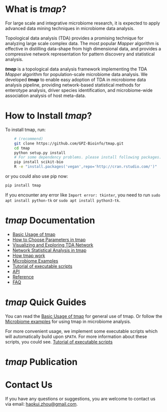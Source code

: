 # What is *tmap*?

For large scale and integrative microbiome research, it is expected to apply advanced data mining techniques in microbiome data analysis.

Topological data analysis (TDA) provides a promising technique for analyzing large scale complex data. The most popular *Mapper* algorithm is effective in distilling data-shape from high dimensional data, and provides a compressive network representation for pattern discovery and statistical analysis.

***tmap*** is a topological data analysis framework implementing the TDA *Mapper* algorithm for population-scale microbiome data analysis. We developed ***tmap*** to enable easy adoption of TDA in microbiome data analysis pipeline, providing network-based statistical methods for enterotype analysis, driver species identification, and microbiome-wide association analysis of host meta-data.

# How to Install *tmap*?

To install tmap, run:
```bash
    # (recommend)
    git clone https://github.com/GPZ-Bioinfo/tmap.git
    cd tmap
    python setup.py install
    # For some dependency problems. please install following packages.
    pip install scikit-bio
    R -e "install.packages('vegan',repo='http://cran.rstudio.com/')"
```

or you could also use pip now:
```bash
pip install tmap
```

If you encounter any error like `Import error: tkinter`, you need to run `sudo apt install python-tk` or `sudo apt install python3-tk`.

# *tmap* Documentation

* [Basic Usage of tmap](https://tmap.readthedocs.io/en/latest/basic.html)
* [How to Choose Parameters in tmap](https://tmap.readthedocs.io/en/latest/param.html)
* [Visualizing and Exploring TDA Network](https://tmap.readthedocs.io/en/latest/vis.html)
* [Network Statistical Analysis in tmap](https://tmap.readthedocs.io/en/latest/statistical.html)
* [How tmap work](https://tmap.readthedocs.io/en/latest/how2work.html)
* [Microbiome Examples](https://tmap.readthedocs.io/en/latest/example.html)
* [Tutorial of executable scripts](https://tmap.readthedocs.io/en/latest/scripts.html)
* [API](https://tmap.readthedocs.io/en/latest/api.html)
* [Reference](https://tmap.readthedocs.io/en/latest/reference.html)
* [FAQ](https://tmap.readthedocs.io/en/latest/FAQ.html)

# *tmap* Quick Guides

You can read the [Basic Usage of tmap](https://tmap.readthedocs.io/en/latest/basic.html) for general use of tmap.
Or follow the [Microbiome examples](https://tmap.readthedocs.io/en/latest/example.html) for using tmap in microbiome analysis.

For more convenient usage, we implement some executable scripts which will automatically build upon `$PATH`. For more information about these scripts, you could see.
[Tutorial of executable scripts](https://tmap.readthedocs.io/en/latest/scripts.html)

# *tmap* Publication

# Contact Us
If you have any questions or suggestions, you are welcome to contact us via email: haokui.zhou@gmail.com.

